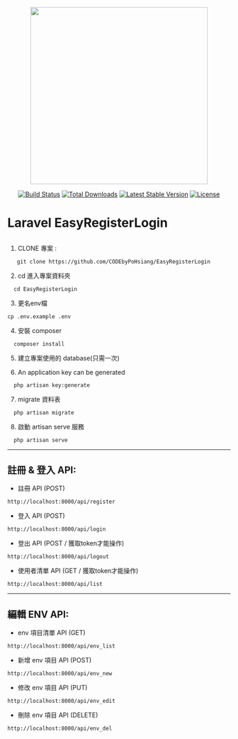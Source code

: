 <p align="center"><img src="https://res.cloudinary.com/dtfbvvkyp/image/upload/v1566331377/laravel-logolockup-cmyk-red.svg" width="400"></p>

<p align="center">
<a href="https://travis-ci.org/laravel/framework"><img src="https://travis-ci.org/laravel/framework.svg" alt="Build Status"></a>
<a href="https://packagist.org/packages/laravel/framework"><img src="https://poser.pugx.org/laravel/framework/d/total.svg" alt="Total Downloads"></a>
<a href="https://packagist.org/packages/laravel/framework"><img src="https://poser.pugx.org/laravel/framework/v/stable.svg" alt="Latest Stable Version"></a>
<a href="https://packagist.org/packages/laravel/framework"><img src="https://poser.pugx.org/laravel/framework/license.svg" alt="License"></a>
</p>

Laravel EasyRegisterLogin
======================


## 
1. CLONE 專案 :
```
   git clone https://github.com/CODEbyPoHsiang/EasyRegisterLogin
```
2. cd 進入專案資料夾
```
  cd EasyRegisterLogin
```
3. 更名env檔 
```
cp .env.example .env
```
4. 安裝 composer 
```
  composer install
```
5. 建立專案使用的 database(只需一次)

6. An application key can be generated
```
  php artisan key:generate
```
7. migrate 資料表
```
  php artisan migrate
```
8. 啟動 artisan serve  服務
```
  php artisan serve
```
---
## 註冊 & 登入 API:

* 註冊 API (POST)
```
http://localhost:8000/api/register
```
* 登入 API (POST)
```
http://localhost:8000/api/login
```
* 登出 API (POST / 獲取token才能操作)
```
http://localhost:8000/api/logout
```
* 使用者清單 API (GET / 獲取token才能操作)
```
http://localhost:8000/api/list
```
---
## 編輯 ENV API:

*  env 項目清單 API (GET)
```
http://localhost:8000/api/env_list
```
* 新增 env 項目 API (POST)
```
http://localhost:8000/api/env_new
```
* 修改 env 項目 API (PUT)
```
http://localhost:8000/api/env_edit
```
* 刪除 env 項目 API (DELETE)
```
http://localhost:8000/api/env_del
```


